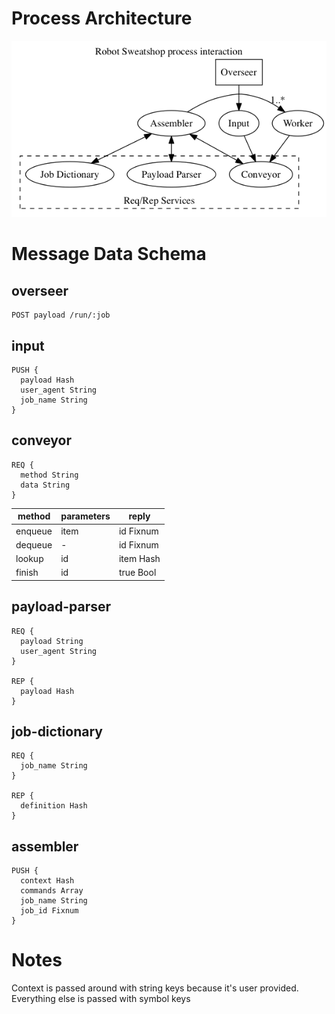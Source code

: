 # Process Architecture

![Robot Sweatshop Processes](architecture.gif)

# Message Data Schema

## overseer

```
POST payload /run/:job
```

## input

```
PUSH {
  payload Hash
  user_agent String
  job_name String
}
```

## conveyor

```
REQ {
  method String
  data String
}
```

method | parameters | reply
-------|------------|-------
enqueue|item        |id Fixnum
dequeue|-           |id Fixnum
lookup |id          |item Hash
finish |id          |true Bool

## payload-parser

```
REQ {
  payload String
  user_agent String
}

REP {
  payload Hash
}
```

## job-dictionary

```
REQ {
  job_name String
}

REP {
  definition Hash
}
```

## assembler

```
PUSH {
  context Hash
  commands Array
  job_name String
  job_id Fixnum
}
```

# Notes

Context is passed around with string keys because it's user provided. Everything else is passed with symbol keys
